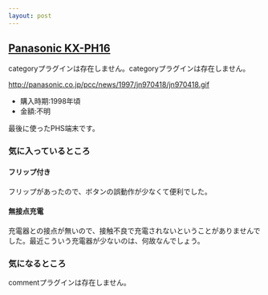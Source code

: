 ```yaml
---
layout: post
---
```

<h2><a href="http://panasonic.co.jp/pcc/news/1997/jn970418/jn970418.html">Panasonic KX-PH16</a></h2>
<p><span class="error">categoryプラグインは存在しません。</span><span class="error">categoryプラグインは存在しません。</span></p>
<p><a href="http://panasonic.co.jp/pcc/news/1997/jn970418/jn970418.gif">http://panasonic.co.jp/pcc/news/1997/jn970418/jn970418.gif</a></p>
<ul>
<li>購入時期:1998年頃</li>
<li>金額:不明</li>
</ul>
<p>最後に使ったPHS端末です。</p>
<h3>気に入っているところ</h3>
<h4>フリップ付き</h4>
<p>フリップがあったので、ボタンの誤動作が少なくて便利でした。</p>
<h4>無接点充電</h4>
<p>充電器との接点が無いので、接触不良で充電されないということがありませんでした。最近こういう充電器が少ないのは、何故なんでしょう。</p>
<h3>気になるところ</h3>
<p><span class="error">commentプラグインは存在しません。</span> </p>
